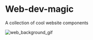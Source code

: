 # Web-dev-magic
A collection of cool website components

![web_background_gif]("https://giphy.com/gifs/background-xuAZ6IbgFzVKICBPpH")
